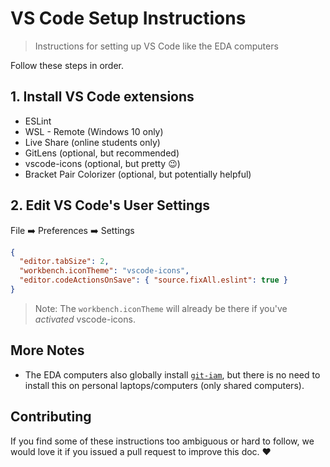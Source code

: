 # VS Code Setup Instructions

> Instructions for setting up VS Code like the EDA computers

Follow these steps in order.

## 1. Install VS Code extensions

  * ESLint
  * WSL - Remote (Windows 10 only)
  * Live Share (online students only)
  * GitLens (optional, but recommended)
  * vscode-icons (optional, but pretty :wink:)
  * Bracket Pair Colorizer (optional, but potentially helpful)

## 2. Edit VS Code's User Settings

File :arrow_right: Preferences :arrow_right: Settings

```json
{
  "editor.tabSize": 2,
  "workbench.iconTheme": "vscode-icons",
  "editor.codeActionsOnSave": { "source.fixAll.eslint": true }
}
```

> Note: The `workbench.iconTheme` will already be there if you've _activated_ vscode-icons.

## More Notes

* The EDA computers also globally install [`git-iam`](https://npmjs.com/package/git-iam), but there is no need to install this on personal laptops/computers (only shared computers).

## Contributing

If you find some of these instructions too ambiguous or hard to follow, we would love it if you issued a pull request to improve this doc. :heart:

